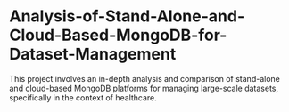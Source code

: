 # Analysis-of-Stand-Alone-and-Cloud-Based-MongoDB-for-Dataset-Management
This project involves an in-depth analysis and comparison of stand-alone and cloud-based MongoDB platforms for managing large-scale datasets, specifically in the context of healthcare. 
